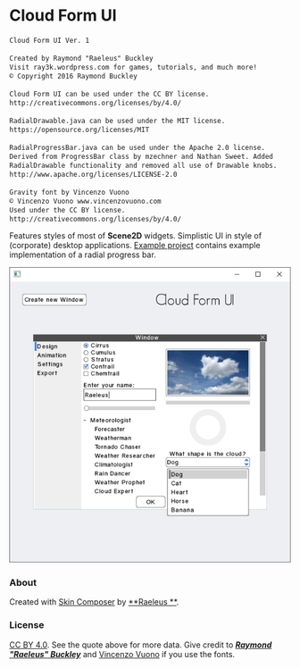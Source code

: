# Cloud Form UI

```
Cloud Form UI Ver. 1

Created by Raymond "Raeleus" Buckley
Visit ray3k.wordpress.com for games, tutorials, and much more!
© Copyright 2016 Raymond Buckley

Cloud Form UI can be used under the CC BY license.
http://creativecommons.org/licenses/by/4.0/

RadialDrawable.java can be used under the MIT license.
https://opensource.org/licenses/MIT

RadialProgressBar.java can be used under the Apache 2.0 license.
Derived from ProgressBar class by mzechner and Nathan Sweet. Added RadialDrawable functionality and removed all use of Drawable knobs.
http://www.apache.org/licenses/LICENSE-2.0

Gravity font by Vincenzo Vuono
© Vincenzo Vuono www.vincenzovuono.com
Used under the CC BY license.
http://creativecommons.org/licenses/by/4.0/
```

Features styles of most of **Scene2D** widgets. Simplistic UI in style of (corporate) desktop
applications. [Example project](https://ray3k.wordpress.com/cloud-form-ui-skin-for-libgdx/) contains example
implementation of a radial progress bar.

![Cloud Form](preview.gif)

### About

Created with [Skin Composer](https://github.com/raeleus/skin-composer) by [**Raeleus
**](https://ray3k.wordpress.com/cloud-form-ui-skin-for-libgdx/).

### License

[CC BY 4.0](http://creativecommons.org/licenses/by/4.0/). See the quote above for more data. Give credit to [
***Raymond "Raeleus" Buckley***](https://ray3k.wordpress.com/software/skin-composer-for-libgdx/)
and [Vincenzo Vuono](http://www.vincenzovuono.com) if you use the fonts.
